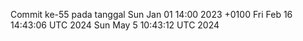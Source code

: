 Commit ke-55 pada tanggal Sun Jan 01 14:00 2023 +0100
Fri Feb 16 14:43:06 UTC 2024
Sun May  5 10:43:12 UTC 2024
